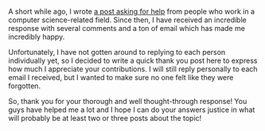 A short while ago, I wrote [a post asking for help](https://www.the-beskirted-man.com/general/does-anyone-work-in-a-tech-related-field-i-need-your-help/) from people who work in a computer science-related field. Since then, I have received an incredible response with several comments and a ton of email which has made me incredibly happy.

Unfortunately, I have not gotten around to replying to each person individually yet, so I decided to write a quick thank you post here to express how much I appreciate your contributions. I will still reply personally to each email I received, but I wanted to make sure no one felt like they were forgotten.

So, thank you for your thorough and well thought-through response! You guys have helped me a lot and I hope I can do your answers justice in what will probably be at least two or three posts about the topic!